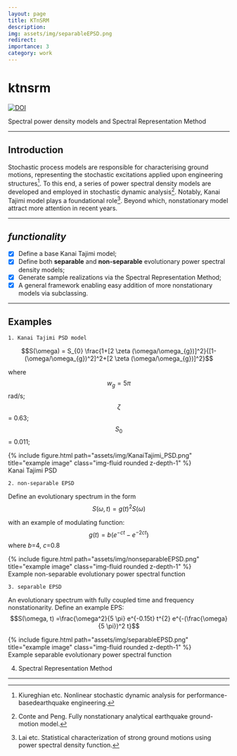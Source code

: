 ```yaml
---
layout: page
title: KTnSRM
description: 
img: assets/img/separableEPSD.png
redirect:
importance: 3
category: work
---
```


# ktnsrm
[![DOI](https://zenodo.org/badge/DOI/10.5281/zenodo.7979812.svg)](https://doi.org/10.5281/zenodo.7979812)

Spectral power density models and Spectral Representation Method

***

## Introduction
Stochastic process models are responsible for characterising ground motions, representing the stochastic excitations applied upon engineering structures[^1]. To this end, a series of power spectral density models are developed and employed in stochastic dynamic analysis[^2]. Notably, Kanai Tajimi model plays a foundational role[^3]. Beyond which, nonstationary model attract more attention in recent years.

***

## *functionality*

- [x] Define a base Kanai Tajimi model;
- [x] Define both **separable** and **non-separable** evolutionary power spectral density models;
- [x] Generate sample realizations via the Spectral Representation Method;
- [x] A general framework enabling easy addition of more nonstationary models via subclassing.

***

## Examples

`1. Kanai Tajimi PSD model`

$$S(\omega) = S_{0} \frac{1+[2 \zeta (\omega/\omega_{g})]^2}{[1-(\omega/\omega_{g})^2]^2+[2 \zeta (\omega/\omega_{g})]^2}$$

where $$w_{g}=5 \pi$$ rad/s; $$\zeta$$ = 0.63; $$S_{0}$$ = 0.011;

<div class="row">
    <div class="col-sm mt-3 mt-md-0">
        {% include figure.html path="assets/img/KanaiTajimi_PSD.png" title="example image" class="img-fluid rounded z-depth-1" %}
    </div>
</div>
<div class="caption">
    Kanai Tajimi PSD
</div>


`2. non-separable EPSD`

Define an evolutionary spectrum in the form $$S(\omega, t)=g(t)^2S(\omega)$$

with an example of modulating function:
$$g(t)=b(e^{-ct} - e^{-2ct})$$
where $b$=4, $c$=0.8

<div class="row">
    <div class="col-sm mt-3 mt-md-0">
        {% include figure.html path="assets/img/nonseparableEPSD.png" title="example image" class="img-fluid rounded z-depth-1" %}
    </div>
</div>
<div class="caption">
    Example non-separable evolutionary power spectral function
</div>




`3. separable EPSD`

An evolutionary spectrum with fully coupled time and frequency nonstationarity. Define an example EPS:
$$S(\omega, t) =\frac{\omega^2}{5 \pi} e^{-0.15t} t^{2} e^{-(\frac{\omega}{5 \pi})^2 t}$$ 

<div class="row">
    <div class="col-sm mt-3 mt-md-0">
        {% include figure.html path="assets/img/separableEPSD.png" title="example image" class="img-fluid rounded z-depth-1" %}
    </div>
</div>
<div class="caption">
    Example separable evolutionary power spectral function
</div>


4. Spectral Representation Method

***

[^1]: Kiureghian etc. Nonlinear stochastic dynamic analysis for performance-basedearthquake engineering. 
[^2]: Conte and Peng. Fully nonstationary analytical earthquake ground-motion model.
[^3]: Lai etc. Statistical characterization of strong ground motions using power spectral density function.

